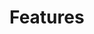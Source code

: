 <!-- [metadata]>
+++
aliases = ["/features"]
title = "Feature documentation"
description = "Feature documentation"
keywords = ["Features"]
[menu.main]
identifier="features"
weight=-80
+++
<![end-metadata]-->

# Features
